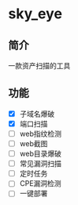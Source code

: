 # sky_eye

## 简介
一款资产扫描的工具

## 功能
* [x] 子域名爆破
* [x] 端口扫描
* [ ] web指纹检测
* [ ] web截图
* [ ] web目录爆破
* [ ] 常见漏洞扫描
* [ ] 定时任务
* [ ] CPE漏洞检测
* [ ] 一键部署
